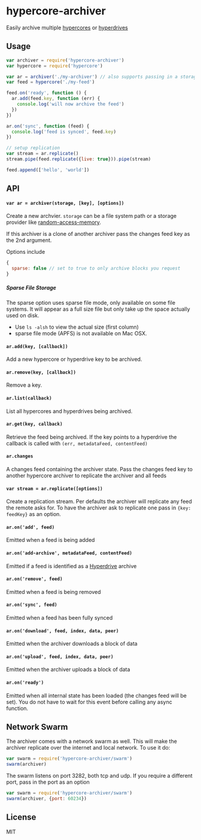 # hypercore-archiver

Easily archive multiple [hypercores](https://github.com/mafintosh/hypercore) or [hyperdrives](https://github.com/mafintosh/hyperdrive)

## Usage

``` js
var archiver = require('hypercore-archiver')
var hypercore = require('hypercore')

var ar = archiver('./my-archiver') // also supports passing in a storage provider
var feed = hypercore('./my-feed')

feed.on('ready', function () {
  ar.add(feed.key, function (err) {
    console.log('will now archive the feed')
  })
})

ar.on('sync', function (feed) {
  console.log('feed is synced', feed.key)
})

// setup replication
var stream = ar.replicate()
stream.pipe(feed.replicate({live: true})).pipe(stream)

feed.append(['hello', 'world'])
```

## API

#### `var ar = archiver(storage, [key], [options])`

Create a new archvier. `storage` can be a file system path or a storage provider like [random-access-memory](https://github.com/mafintosh/random-access-memory).

If this archiver is a clone of another archiver pass the changes feed key as the 2nd argument.

Options include

``` js
{
  sparse: false // set to true to only archive blocks you request
}
```

##### Sparse File Storage

The sparse option uses sparse file mode, only available on some file systems. It will appear as a full size file but only take up the space actually used on disk.

* Use `ls -alsh` to view the actual size (first column)
* sparse file mode (APFS) is not available on Mac OSX.

#### `ar.add(key, [callback])`

Add a new hypercore or hyperdrive key to be archived.

#### `ar.remove(key, [callback])`

Remove a key.

#### `ar.list(callback)`

List all hypercores and hyperdrives being archived.

#### `ar.get(key, callback)`

Retrieve the feed being archived. If the key points to a hyperdrive the callback is called with `(err, metadataFeed, contentFeed)`

#### `ar.changes`

A changes feed containing the archiver state. Pass the changes feed key to another hypercore archiver to replicate the archiver and all feeds

#### `var stream = ar.replicate([options])`

Create a replication stream. Per defaults the archiver will replicate any feed the remote asks for.
To have the archiver ask to replicate one pass in `{key: feedKey}` as an option.


#### `ar.on('add', feed)`

Emitted when a feed is being added

#### `ar.on('add-archive', metadataFeed, contentFeed)`

Emitted if a feed is identified as a [Hyperdrive](https://github.com/mafintosh/hyperdrive) archive

#### `ar.on('remove', feed)`

Emitted when a feed is being removed

#### `ar.on('sync', feed)`

Emitted when a feed has been fully synced

#### `ar.on('download', feed, index, data, peer)`

Emitted when the archiver downloads a block of data

#### `ar.on('upload', feed, index, data, peer)`

Emitted when the archiver uploads a block of data

#### `ar.on('ready')`

Emitted when all internal state has been loaded (the changes feed will be set). You do not have to wait for this event before calling any async function.

## Network Swarm

The archiver comes with a network swarm as well. This will make the archiver replicate over the internet and local network.
To use it do:

``` js
var swarm = require('hypercore-archiver/swarm')
swarm(archiver)
```

The swarm listens on port 3282, both tcp and udp. If you require a different port, pass in the port as an option

```js
var swarm = require('hypercore-archiver/swarm')
swarm(archiver, {port: 60234})
```

## License

MIT

